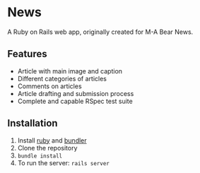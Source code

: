 News
====

A Ruby on Rails web app, originally created for M-A Bear News.

Features
--------

- Article with main image and caption
- Different categories of articles
- Comments on articles
- Article drafting and submission process
- Complete and capable RSpec test suite

Installation
------------

1. Install [ruby](https://www.ruby-lang.org) and [bundler](http://bundler.io/)
2. Clone the repository
3. `bundle install`
4. To run the server: `rails server`
